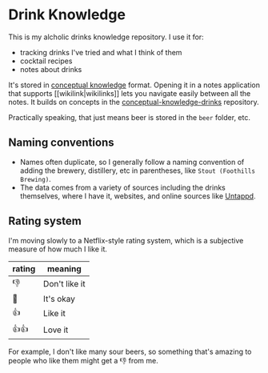 # Drink Knowledge
This is my alcholic drinks knowledge repository. I use it for:
- tracking drinks I've tried and what I think of them
- cocktail recipes
- notes about drinks

It's stored in [conceptual knowledge](https://github.com/digitalreplica/conceptual-knowledge/blob/main/concept/conceptual%20knowledge.md) format. Opening it in a notes application that supports [[wikilink|wikilinks]] lets you navigate easily between all the notes. It builds on concepts in the [conceptual-knowledge-drinks](https://github.com/dannyrappleyea/conceptual-knowledge-drinks) repository. 

Practically speaking, that just means beer is stored in the `beer` folder, etc.

## Naming conventions
- Names often duplicate, so I generally follow a naming convention of adding the brewery, distillery, etc in parentheses, like `Stout (Foothills Brewing)`.
- The data comes from a variety of sources including the drinks themselves, where I have it, websites, and online sources like [Untappd](https://untappd.com/).

## Rating system
I'm moving slowly to a Netflix-style rating system, which is a subjective measure of how much I like it. 

rating | meaning
--- | ---
👎 | Don't like it
🤞 | It's okay
👍 | Like it
👍👍 | Love it

For example, I don't like many sour beers, so something that's amazing to people who like them might get a 👎 from me.

